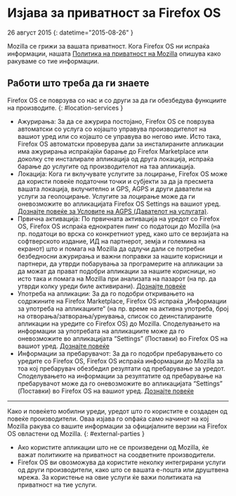 ﻿# Изјава за приватност за Firefox OS

26 август 2015
{: datetime="2015-08-26" }

Mozilla се грижи за вашата приватност. Кога Firefox OS ни испраќа информации, нашата [Политика на приватност на Mozilla](https://www.mozilla.org/privacy/) опишува како ракуваме со тие информации.

## Работи што треба да ги знаете

Firefox OS се поврзува со нас и со други за да ги обезбедува функциите на производите.
{: #location-services }

* Ажурирања: За да се ажурира постојано, Firefox OS се поврзува автоматски со услуга со којашто управува производителот на вашиот уред или со којашто се управува во негово име. Исто така, Firefox OS автоматски проверува дали за инсталираните апликации има ажурирања испраќајќи барање до Firefox Marketplace или доколку сте инсталирале апликација од друга локација, испраќа барање до услугите од производителот на таа апликација.
* Локација: Кога ги вклучувате услугите за лоцирање, Firefox OS може да користи повеќе податочни точки и субјекти за да ја пресмета вашата локација, вклучително и GPS, AGPS и други даватели на услуги за геолоцирање. Услугите за лоцирање може да ги оневозможите во апликацијата Firefox OS Settings на вашиот уред. [Дознајте повеќе за Условите на AGPS (Давателот на услугата)](https://wiki.mozilla.org/Firefox_OS/AGPS_service_provider_terms).
* Првична активација: По првичната активација на уредот со Firefox OS, Firefox OS испраќа еднократен пинг со податоци до Mozilla (на пр. податоци во врска со конкретниот уред, како што се верзијата на софтверското издание, ИД на партнерот, земја и големина на екранот) што и помага на Mozilla да одлучи дали се потребни безбедносни ажурирања и важни поправки за нашите корисници и партнери, да утврди побарувања за програмерите на апликации за да можат да прават подобри апликации за нашите корисници, но исто така и помага на Mozilla при анализата на пазарот (на пр. да утврди колку уреди биле активирани). [Дознајте повеќе](https://wiki.mozilla.org/Firefox_OS/Metrics/activationping)
* Употреба на апликации: За да го подобри откривањето на содржините на Firefox Marketplace, Firefox OS испраќа „Информации за употреба на апликациите“ (на пр. време на активна употреба, број на отворања/затворања/урнувања, список со деинсталираните апликации на уредите со Firefox OS) до Mozilla. Споделувањето на информации за употребата на апликациите може да го оневозможите во апликацијата “Settings” (Поставки) во Firefox OS на вашиот уред. [Дознајте повеќе](https://wiki.mozilla.org/FirefoxOS/Metrics/App_Usage)
* Информации за пребарувачот: За да го подобри пребарувањето со уредите со Firefox OS, Firefox OS испраќа информации до Mozilla за тоа кој пребарувач обезбедил резултати од пребарување за уредот. Споделувањето на информации за резултатите од пребарување на пребарувачот може да го оневозможите во апликацијата “Settings” (Поставки) во Firefox OS на вашиот уред. [Дознајте повеќе](https://wiki.mozilla.org/FirefoxOS/Metrics/App_Usage)

---------------------------------------

Како и повеќето мобилни уреди, уредот што го користите е создаден од повеќе производители. Оваа изјава го опфаќа само начинот на кој Mozilla ракува со вашите информации за официјалните верзии на Firefox OS овластени од Mozilla.
{: #external-parties }

* Ако користите апликации што не се произведени од Mozilla, ќе важат политиките на приватност на соодветните производители.
* Firefox OS ви овозможува да користите неколку интегрирани услуги од други производители, како што се вашата е-пошта или друштвена мрежа. За користење на овие услуги ќе важи политиката на приватност на тие услуги.
